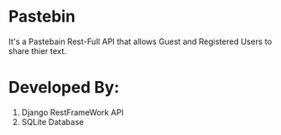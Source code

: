# Pastebin
It's a Pastebain Rest-Full API that allows Guest and Registered Users to share thier text.

# Developed By:
  1) Django RestFrameWork API
  2) SQLite Database
# 
